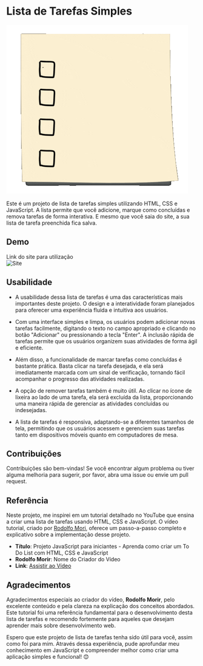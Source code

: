 # Lista de Tarefas Simples

![ListaDeTarefas](/imagens/giphy_to-do-list.gif)

Este é um projeto de lista de tarefas simples utilizando HTML, CSS e JavaScript. A lista permite que você adicione, marque como concluídas e remova tarefas de forma interativa. E mesmo que você saia do site, a sua lista de tarefa preenchida fica salva.

## Demo

Link do site para utilização    
![Site]()


## Usabilidade
* A usabilidade dessa lista de tarefas é uma das características mais importantes deste projeto. O design e a interatividade foram planejados para oferecer uma experiência fluida e intuitiva aos usuários.

*  Com uma interface simples e limpa, os usuários podem adicionar novas tarefas facilmente, digitando o texto no campo apropriado e clicando no botão "Adicionar" ou pressionando a tecla "Enter". A inclusão rápida de tarefas permite que os usuários organizem suas atividades de forma ágil e eficiente.

*  Além disso, a funcionalidade de marcar tarefas como concluídas é bastante prática. Basta clicar na tarefa desejada, e ela será imediatamente marcada com um sinal de verificação, tornando fácil acompanhar o progresso das atividades realizadas.

*  A opção de remover tarefas também é muito útil. Ao clicar no ícone de lixeira ao lado de uma tarefa, ela será excluída da lista, proporcionando uma maneira rápida de gerenciar as atividades concluídas ou indesejadas.

* A lista de tarefas é responsiva, adaptando-se a diferentes tamanhos de tela, permitindo que os usuários acessem e gerenciem suas tarefas tanto em dispositivos móveis quanto em computadores de mesa.


## Contribuições

Contribuições são bem-vindas! Se você encontrar algum problema ou tiver alguma melhoria para sugerir, por favor, abra uma issue ou envie um pull request.

## Referência 

Neste projeto, me inspirei em um tutorial detalhado no YouTube que ensina a criar uma lista de tarefas usando HTML, CSS e JavaScript. O vídeo tutorial, criado por [Rodolfo Mori](https://youtu.be/k0roUpojoSE), oferece um passo-a-passo completo e explicativo sobre a implementação desse projeto.

- **Título**: Projeto JavaScript para iniciantes - Aprenda como criar um To Do List com HTML, CSS e JavaScript
- **Rodolfo Morir**: Nome do Criador do Vídeo
- **Link**: [Assistir ao Vídeo](https://youtu.be/k0roUpojoSE)


## Agradecimentos

Agradecimentos especiais ao criador do vídeo, **Rodolfo Morir**,  pelo excelente conteúdo e pela clareza na explicação dos conceitos abordados. Este tutorial foi uma referência fundamental para o desenvolvimento desta lista de tarefas e recomendo fortemente para aqueles que desejam aprender mais sobre desenvolvimento web.

Espero que este projeto de lista de tarefas tenha sido útil para você, assim como foi para mim. Através dessa experiência, pude aprofundar meu conhecimento em JavaScript e compreender melhor como criar uma aplicação simples e funcional! 😊
 
